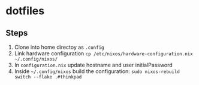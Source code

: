 # dotfiles

## Steps
1. Clone into home directoy as `.config`
2. Link hardware configuration `cp /etc/nixos/hardware-configuration.nix ~/.config/nixos/`
3. In `configuration.nix` update hostname and user initialPassword
4. Inside `~/.config/nixos` build the configuration: `sudo nixos-rebuild switch --flake .#thinkpad`

